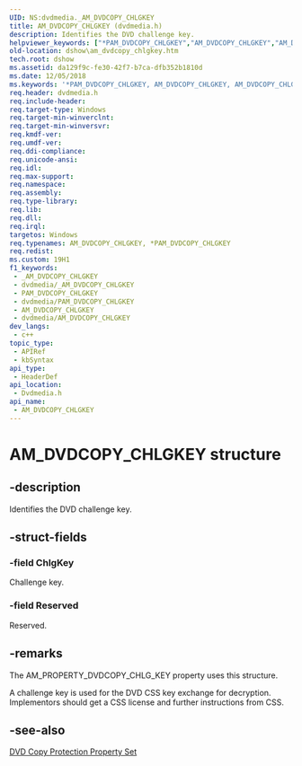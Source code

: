 ```yaml
---
UID: NS:dvdmedia._AM_DVDCOPY_CHLGKEY
title: AM_DVDCOPY_CHLGKEY (dvdmedia.h)
description: Identifies the DVD challenge key.
helpviewer_keywords: ["*PAM_DVDCOPY_CHLGKEY","AM_DVDCOPY_CHLGKEY","AM_DVDCOPY_CHLGKEY structure [DirectShow]","PAM_DVDCOPY_CHLGKEY","PAM_DVDCOPY_CHLGKEY structure pointer [DirectShow]","dshow.am_dvdcopy_chlgkey","dvdmedia/AM_DVDCOPY_CHLGKEY","dvdmedia/PAM_DVDCOPY_CHLGKEY"]
old-location: dshow\am_dvdcopy_chlgkey.htm
tech.root: dshow
ms.assetid: da129f9c-fe30-42f7-b7ca-dfb352b1810d
ms.date: 12/05/2018
ms.keywords: '*PAM_DVDCOPY_CHLGKEY, AM_DVDCOPY_CHLGKEY, AM_DVDCOPY_CHLGKEY structure [DirectShow], PAM_DVDCOPY_CHLGKEY, PAM_DVDCOPY_CHLGKEY structure pointer [DirectShow], dshow.am_dvdcopy_chlgkey, dvdmedia/AM_DVDCOPY_CHLGKEY, dvdmedia/PAM_DVDCOPY_CHLGKEY'
req.header: dvdmedia.h
req.include-header: 
req.target-type: Windows
req.target-min-winverclnt: 
req.target-min-winversvr: 
req.kmdf-ver: 
req.umdf-ver: 
req.ddi-compliance: 
req.unicode-ansi: 
req.idl: 
req.max-support: 
req.namespace: 
req.assembly: 
req.type-library: 
req.lib: 
req.dll: 
req.irql: 
targetos: Windows
req.typenames: AM_DVDCOPY_CHLGKEY, *PAM_DVDCOPY_CHLGKEY
req.redist: 
ms.custom: 19H1
f1_keywords:
 - _AM_DVDCOPY_CHLGKEY
 - dvdmedia/_AM_DVDCOPY_CHLGKEY
 - PAM_DVDCOPY_CHLGKEY
 - dvdmedia/PAM_DVDCOPY_CHLGKEY
 - AM_DVDCOPY_CHLGKEY
 - dvdmedia/AM_DVDCOPY_CHLGKEY
dev_langs:
 - c++
topic_type:
 - APIRef
 - kbSyntax
api_type:
 - HeaderDef
api_location:
 - Dvdmedia.h
api_name:
 - AM_DVDCOPY_CHLGKEY
---
```


# AM_DVDCOPY_CHLGKEY structure


## -description

Identifies the DVD challenge key.

## -struct-fields

### -field ChlgKey

Challenge key.

### -field Reserved

Reserved.

## -remarks

The AM_PROPERTY_DVDCOPY_CHLG_KEY property uses this structure.

A challenge key is used for the DVD CSS key exchange for decryption. Implementors should get a CSS license and further instructions from CSS.

## -see-also

<a href="https://docs.microsoft.com/windows/desktop/DirectShow/dvd-copy-protection-property-set">DVD Copy Protection Property Set</a>

